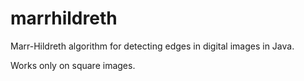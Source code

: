 marrhildreth
============

Marr-Hildreth algorithm for detecting edges in digital images in Java.

Works only on square images. 
